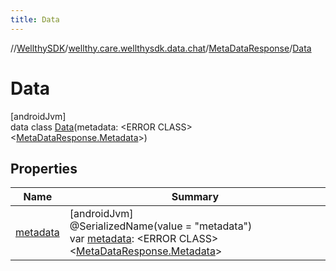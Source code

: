 ```yaml
---
title: Data
---
```

//[WellthySDK](../../../../index.html)/[wellthy.care.wellthysdk.data.chat](../../index.html)/[MetaDataResponse](../index.html)/[Data](index.html)



# Data



[androidJvm]\
data class [Data](index.html)(metadata: &lt;ERROR CLASS&gt;&lt;[MetaDataResponse.Metadata](../-metadata/index.html)&gt;)



## Properties


| Name | Summary |
|---|---|
| [metadata](metadata.html) | [androidJvm]<br>@SerializedName(value = "metadata")<br>var [metadata](metadata.html): &lt;ERROR CLASS&gt;&lt;[MetaDataResponse.Metadata](../-metadata/index.html)&gt; |

